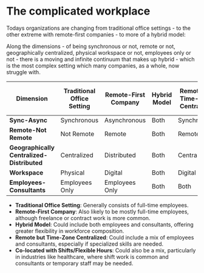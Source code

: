 # The complicated workplace

Todays organizations are changing from traditional office settings - to the other extreme with remote-first companies - to more of a hybrid model:

Along the dimensions - of being synchronous or not, remote or not, geographically centralized, physical workspace or not, employees only or not - there is a moving and infinite continuum that makes up hybrid - which is the most complex setting which many companies, as a whole, now struggle with.

| Dimension                                  | Traditional Office Setting | Remote-First Company | Hybrid Model | Remote but Time-Zone Centralized | Co-located with Shifts/Flexible Hours |
| ------------------------------------------ | -------------------------- | -------------------- | ------------ | -------------------------------- | ------------------------------------- |
| **Sync-Async**                             | Synchronous                | Asynchronous         | Both         | Synchronous                      | Asynchronous                          |
| **Remote-Not Remote**                      | Not Remote                 | Remote               | Both         | Remote                           | Not Remote                            |
| **Geographically Centralized-Distributed** | Centralized                | Distributed          | Both         | Centralized                      | Centralized                           |
| **Workspace**                              | Physical                   | Digital              | Both         | Digital                          | Physical                              |
| **Employees-Consultants**                  | Employees Only             | Employees Only       | Both         | Both                             | Both                                  |

- **Traditional Office Setting**: Generally consists of full-time employees.
- **Remote-First Company**: Also likely to be mostly full-time employees, although freelance or contract work is more common.
- **Hybrid Model**: Could include both employees and consultants, offering greater flexibility in workforce composition.
- **Remote but Time-Zone Centralized**: Could include a mix of employees and consultants, especially if specialized skills are needed.
- **Co-located with Shifts/Flexible Hours**: Could also be a mix, particularly in industries like healthcare, where shift work is common and consultants or temporary staff may be needed.
